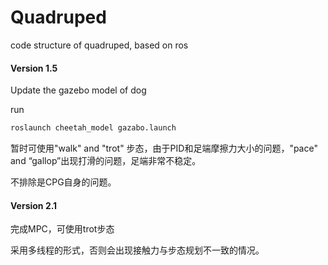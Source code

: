 # Quadruped
code structure of quadruped, based on ros

#### Version 1.5

Update the gazebo model of dog 

run 

```bash
roslaunch cheetah_model gazabo.launch
```

 暂时可使用"walk" and "trot" 步态，由于PID和足端摩擦力大小的问题，"pace" and “gallop”出现打滑的问题，足端非常不稳定。

不排除是CPG自身的问题。

#### Version 2.1

完成MPC，可使用trot步态

采用多线程的形式，否则会出现接触力与步态规划不一致的情况。
